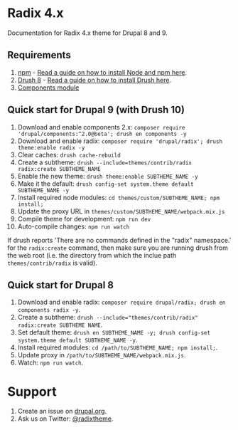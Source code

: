 # Radix 4.x
Documentation for Radix 4.x theme for Drupal 8 and 9.

## Requirements

1. [npm](https://www.npmjs.com) - [Read a guide on how to install Node and npm here](https://docs.npmjs.com/getting-started/installing-node).
2. [Drush 8](http://drush.org) - [Read a guide on how to install Drush here](http://www.drush.org/en/master/install/).
3. [Components module](https://www.drupal.org/project/components)

## Quick start for Drupal 9 (with Drush 10)

1. Download and enable components 2.x: `composer require 'drupal/components:^2.0@beta'; drush en components -y`
2. Download and enable radix: `composer require 'drupal/radix'; drush theme:enable radix -y`
3. Clear caches: `drush cache-rebuild`
4. Create a subtheme: `drush --include=themes/contrib/radix radix:create SUBTHEME_NAME`
5. Enable the new theme: `drush theme:enable SUBTHEME_NAME -y`
6. Make it the default: `drush config-set system.theme default SUBTHEME_NAME -y`
7. Install required node modules: `cd themes/custom/SUBTHEME_NAME; npm install;`
8. Update the proxy URL in `themes/custom/SUBTHEME_NAME/webpack.mix.js`
9. Compile theme for development: `npm run dev`
10. Auto-compile changes: `npm run watch`

If drush reports 'There are no commands defined in the "radix" namespace.' for the `radix:create` command, then make sure you are running drush from the web root (i.e. the directory from which the inclue path `themes/contrib/radix` is valid).

## Quick start for Drupal 8

1. Download and enable radix: `composer require drupal/radix; drush en components radix -y`.
2. Create a subtheme: `drush --include="themes/contrib/radix" radix:create SUBTHEME NAME`.
3. Set default theme: `drush en SUBTHEME_NAME -y; drush config-set system.theme default SUBTHEME_NAME -y`.
4. Install required modules: `cd /path/to/SUBTHEME_NAME; npm install;`.
5. Update proxy in `/path/to/SUBTHEME_NAME/webpack.mix.js`.
6. Watch: `npm run watch`.

# Support

1. Create an issue on [drupal.org](https://www.drupal.org/project/issues/radix).
2. Ask us on Twitter: [@radixtheme](http://twitter.com/radixtheme).
